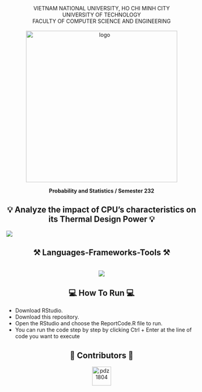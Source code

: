 <div align="center">
VIETNAM NATIONAL UNIVERSITY, HO CHI MINH CITY
<br />
UNIVERSITY OF TECHNOLOGY
<br />
FACULTY OF COMPUTER SCIENCE AND ENGINEERING
<br />
<br />

<img src="https://hcmut.edu.vn/img/nhanDienThuongHieu/01_logobachkhoatoi.png" alt="logo" style="width: 400px; height: auto; align: center;">

**Probability and Statistics / Semester 232**
<br/>

</div>

<h2 align="center">💡 Analyze the impact of CPU’s characteristics on its Thermal Design Power 💡</h2>

![](/img/homepage.png)

<h2 align="center">⚒️ Languages-Frameworks-Tools ⚒️</h2>
<br/>
<div align="center">
    <img src="https://skillicons.dev/icons?i=python,r,vscode,github,git" />
</div>

<h2 align="center">💻 How To Run 💻</h2>

- Download RStudio.
- Download this repository.
- Open the RStudio and choose the ReportCode.R file to run.
- You can run the code step by step by clicking Ctrl + Enter at the line of code you want to execute

<h2 align="center">💟 Contributors 💟</h2>

<div align="center">
    <a href="https://github.com/pdz1804"><img src="https://avatars.githubusercontent.com/u/123137268?v=4" title="pdz1804" width="50" height="50"></a>
</div>
